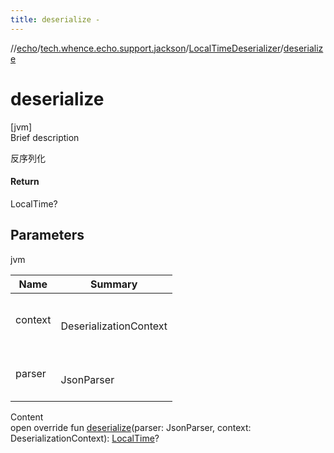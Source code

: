 ```yaml
---
title: deserialize -
---
```

//[echo](../../index.md)/[tech.whence.echo.support.jackson](../index.md)/[LocalTimeDeserializer](index.md)/[deserialize](deserialize.md)



# deserialize  
[jvm]  
Brief description  


反序列化



#### Return  


LocalTime?



## Parameters  
  
jvm  
  
|  Name|  Summary| 
|---|---|
| context| <br><br>DeserializationContext<br><br>
| parser| <br><br>JsonParser<br><br>
  
  
Content  
open override fun [deserialize](deserialize.md)(parser: JsonParser, context: DeserializationContext): [LocalTime](https://docs.oracle.com/javase/8/docs/api/java/time/LocalTime.html)?  



